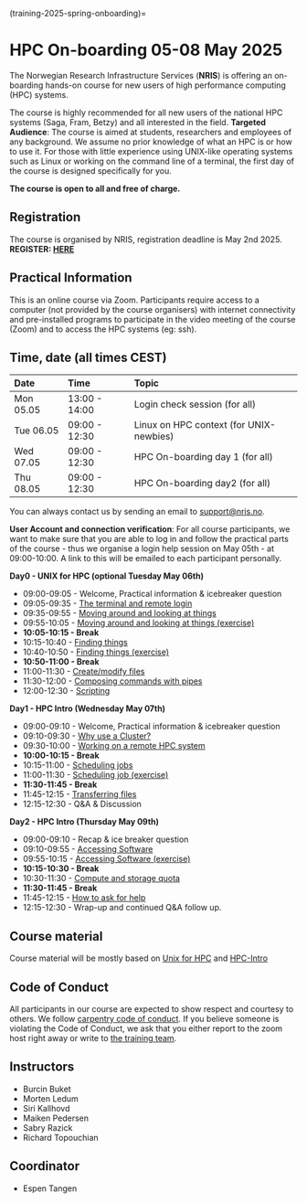 (training-2025-spring-onboarding)=

# HPC On-boarding 05-08 May 2025

The Norwegian Research Infrastructure Services (**NRIS**) is offering 
an on-boarding hands-on course for new users of high performance computing (HPC) systems. 

The course is highly recommended  for all new users of the national HPC systems 
(Saga, Fram, Betzy) and all interested in the field.
**Targeted Audience**: The course is aimed at students, researchers and employees of any
background. We assume no prior knowledge of what an HPC is or how to use it. For those with 
little experience using UNIX-like operating systems such as Linux or working on the command 
line of a terminal, the first day of the course is designed specifically for you. 

**The course is open to all and free of charge.**

## Registration

The course is organised by NRIS, registration deadline is May 2nd 2025. **REGISTER: [HERE](https://forms.gle/PGL1SRdZEbA4WsRk6)**

## Practical Information

This is an online course via Zoom. Participants require access to a computer
(not provided by the course organisers) with internet connectivity and
pre-installed programs to participate in the video meeting of the course (Zoom) and 
to access the HPC systems (eg: ssh).



## Time, date (all times CEST)
|   Date    |  Time   |  Topic	|
| :----------- | :----------- | :---------- |
| Mon 05.05    | 13:00 - 14:00 | Login check session (for all) |
| Tue 06.05    | 09:00 - 12:30 | Linux on HPC context (for UNIX-newbies)|
| Wed 07.05    | 09:00 - 12:30 | HPC On-boarding day 1 (for all) |
| Thu 08.05    | 09:00 - 12:30 | HPC On-boarding day2 (for all) |


You can always contact us by sending an email to [support@nris.no](mailto:support@nris.no).

**User Account and connection verification**: For all course participants, we want to make sure that you are able to log in and follow the practical parts of the course - thus we organise a login help session on May 05th - at 09:00-10:00. A link to this will be emailed to each participant personally. 

**Day0 - UNIX for HPC (optional Tuesday May 06th)**

- 09:00-09:05 - Welcome, Practical information & icebreaker question
- 09:05-09:35 - [The terminal and remote login](https://training.pages.sigma2.no/tutorials/unix-for-hpc/episodes/intro.html)  
- 09:35-09:55 - [Moving around and looking at things](https://training.pages.sigma2.no/tutorials/unix-for-hpc/episodes/moving-around.html) 
- 09:55-10:05 - [Moving around and looking at things (exercise)](https://training.pages.sigma2.no/tutorials/unix-for-hpc/episodes/moving-around.html#exercise)
- **10:05-10:15 - Break**
- 10:15-10:40 - [Finding things](https://training.pages.sigma2.no/tutorials/unix-for-hpc/episodes/finding-things.html)  
- 10:40-10:50 - [Finding things (exercise)](https://training.pages.sigma2.no/tutorials/unix-for-hpc/episodes/finding-things.html)
- **10:50-11:00 - Break**
- 11:00-11:30 - [Create/modify files](https://training.pages.sigma2.no/tutorials/unix-for-hpc/episodes/writing-files.html) 
- 11:30-12:00 - [Composing commands with pipes](https://training.pages.sigma2.no/tutorials/unix-for-hpc/episodes/pipes.html) 
- 12:00-12:30 - [Scripting](https://training.pages.sigma2.no/tutorials/unix-for-hpc/episodes/scripting.html) 

**Day1 - HPC Intro (Wednesday May 07th)**

- 09:00-09:10 - Welcome, Practical information & icebreaker question
- 09:10-09:30 - [Why use a Cluster?](https://training.pages.sigma2.no/tutorials/hpc-intro/episodes/11-hpc-intro.html) 
- 09:30-10:00 - [Working on a remote HPC system](https://training.pages.sigma2.no/tutorials/hpc-intro/episodes/12-cluster.html) 
- **10:00-10:15 - Break**
- 10:15-11:00 - [Scheduling jobs](https://training.pages.sigma2.no/tutorials/hpc-intro/episodes/13-scheduler.html) 
- 11:00-11:30 - [Scheduling job (exercise)](https://training.pages.sigma2.no/tutorials/hpc-intro/episodes/13-scheduler.html)
- **11:30-11:45 - Break**
- 11:45-12:15 - [Transferring files](https://training.pages.sigma2.no/tutorials/hpc-intro/episodes/15-transferring-files.html) 
- 12:15-12:30 - Q&A & Discussion

**Day2 - HPC Intro (Thursday May 09th)**

- 09:00-09:10 - Recap & ice breaker question
- 09:10-09:55 - [Accessing Software](https://training.pages.sigma2.no/tutorials/hpc-intro/episodes/14-modules.html) 
- 09:55-10:15 - [Accessing Software (exercise)](https://training.pages.sigma2.no/tutorials/hpc-intro/episodes/14-modules.html)
- **10:15-10:30 - Break**
- 10:30-11:30 - [Compute and storage quota](https://training.pages.sigma2.no/tutorials/hpc-intro/episodes/compute-storage-quota.html) 
- **11:30-11:45 - Break**
- 11:45-12:15 - [How to ask for help](https://doi.org/10.5281/zenodo.8392762)
- 12:15-12:30 - Wrap-up and continued Q&A follow up.

## Course material

Course material will be mostly based on [Unix for HPC](https://training.pages.sigma2.no/tutorials/unix-for-hpc/index.html) and  [HPC-Intro](https://training.pages.sigma2.no/tutorials/hpc-intro/index.html) 

## Code of Conduct

All participants in our course are expected to show respect and courtesy to
others. We follow [carpentry code of conduct](https://docs.carpentries.org/topic_folders/policies/code-of-conduct.html#code-of-conduct-detailed-view).
If you believe someone is violating the Code of Conduct, we ask that you either report to 
the zoom host right away or write to [the training team](mailto:training@nris.no).

## Instructors

- Burcin Buket
- Morten Ledum
- Siri Kallhovd
- Maiken Pedersen
- Sabry Razick
- Richard Topouchian


## Coordinator

- Espen Tangen

